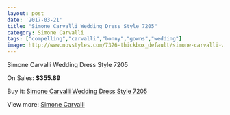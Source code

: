 ```yaml
---
layout: post
date: '2017-03-21'
title: "Simone Carvalli Wedding Dress Style 7205"
category: Simone Carvalli
tags: ["compelling","carvalli","bonny","gowns","wedding"]
image: http://www.novstyles.com/7326-thickbox_default/simone-carvalli-wedding-dress-style-7205.jpg
---
```

Simone Carvalli Wedding Dress Style 7205

On Sales: **$355.89**
<a href="https://www.novstyles.com/en/simone-carvalli/5009-simone-carvalli-wedding-dress-style-7205.html"><amp-img layout="responsive" width="600" height="600" src="//www.novstyles.com/7326-thickbox_default/simone-carvalli-wedding-dress-style-7205.jpg" alt="Simone Carvalli Wedding Dress Style 7205 0" /></a>

Buy it: [Simone Carvalli Wedding Dress Style 7205](https://www.novstyles.com/en/simone-carvalli/5009-simone-carvalli-wedding-dress-style-7205.html "Simone Carvalli Wedding Dress Style 7205")

View more: [Simone Carvalli](https://www.novstyles.com/en/32-simone-carvalli "Simone Carvalli")